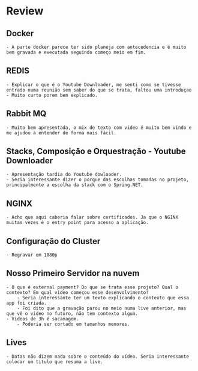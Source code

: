 # Review

## Docker
    - A parte docker parece ter sido planeja com antecedencia e é muito bem gravada e executada seguindo começo meio em fim.

## REDIS
    - Explicar o que é o Youtube Downloader, me senti como se tivesse entrado numa reunião sem saber do que se trata, faltou uma introduçao
    - Muito curto porem bem explicado.

## Rabbit MQ
    - Muito bem apresentada, o mix de texto com video é muito bem vindo e me ajudou a entender de forma mais fácil.

## Stacks, Composição e Orquestração - Youtube Downloader
    - Apresentação tardia do Youtube dowloader.
    - Seria interessante dizer o porque das escolhas tomadas no projeto, principalmente a escolha da stack com o Spring.NET.

## NGINX
    - Acho que aqui caberia falar sobre certificados. Ja que o NGINX muitas vezes é o entry point para acesso a aplicação.

## Configuração do Cluster
    - Regravar em 1080p

## Nosso Primeiro Servidor na nuvem
    - O que é external payment? Do que se trata esse projeto? Qual o contexto? Em qual video começou esse desenvolvimento? 
        - Seria interessante ter um texto explicando o contexto que essa app foi criada. 
        - Foi dito que a gravação parou no meio numa live anterior, mas que vê o video no futuro, não tem contexto algum.
    - Videos de 3h é sacanagem.
        - Poderia ser cortado em tamanhos menores.
## Lives
    - Datas não dizem nada sobre o conteúdo do vídeo. Seria interessante colocar um titulo que resuma a live.
    
